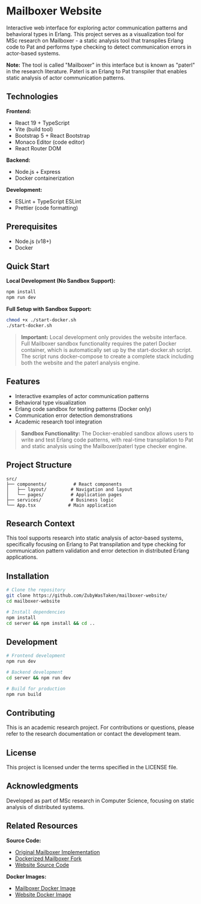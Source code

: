 # Mailboxer Website

Interactive web interface for exploring actor communication patterns and behavioral types in Erlang. This project serves as a visualization tool for MSc research on Mailboxer - a static analysis tool that transpiles Erlang code to Pat and performs type checking to detect communication errors in actor-based systems.

**Note:** The tool is called "Mailboxer" in this interface but is known as "paterl" in the research literature. Paterl is an Erlang to Pat transpiler that enables static analysis of actor communication patterns.

## Technologies

**Frontend:**
- React 19 + TypeScript
- Vite (build tool)
- Bootstrap 5 + React Bootstrap
- Monaco Editor (code editor)
- React Router DOM

**Backend:**
- Node.js + Express
- Docker containerization

**Development:**
- ESLint + TypeScript ESLint
- Prettier (code formatting)

## Prerequisites

- Node.js (v18+)
- Docker

## Quick Start

**Local Development (No Sandbox Support):**
```bash
npm install
npm run dev
```

**Full Setup with Sandbox Support:**
```bash
chmod +x ./start-docker.sh
./start-docker.sh
```

> **Important:** Local development only provides the website interface. Full Mailboxer sandbox functionality requires the paterl Docker container, which is automatically set up by the start-docker.sh script. The script runs docker-compose to create a complete stack including both the website and the paterl analysis engine.

## Features

- Interactive examples of actor communication patterns
- Behavioral type visualization
- Erlang code sandbox for testing patterns (Docker only)
- Communication error detection demonstrations
- Academic research tool integration

> **Sandbox Functionality:** The Docker-enabled sandbox allows users to write and test Erlang code patterns, with real-time transpilation to Pat and static analysis using the Mailboxer/paterl type checker engine.

## Project Structure

```
src/
├── components/          # React components
│   ├── layout/         # Navigation and layout
│   └── pages/          # Application pages
├── services/           # Business logic
└── App.tsx            # Main application
```

## Research Context

This tool supports research into static analysis of actor-based systems, specifically focusing on Erlang to Pat transpilation and type checking for communication pattern validation and error detection in distributed Erlang applications.

## Installation

```bash
# Clone the repository
git clone https://github.com/ZubyWasTaken/mailboxer-website/
cd mailboxer-website

# Install dependencies
npm install
cd server && npm install && cd ..
```

## Development

```bash
# Frontend development
npm run dev

# Backend development
cd server && npm run dev

# Build for production
npm run build
```

## Contributing

This is an academic research project. For contributions or questions, please refer to the research documentation or contact the development team.

## License

This project is licensed under the terms specified in the LICENSE file.

## Acknowledgments

Developed as part of MSc research in Computer Science, focusing on static analysis of distributed systems.

## Related Resources

**Source Code:**
- [Original Mailboxer Implementation](https://github.com/duncanatt/paterl)
- [Dockerized Mailboxer Fork](https://github.com/ZubyWasTaken/paterl)
- [Website Source Code](https://github.com/ZubyWasTaken/mailboxer-website)

**Docker Images:**
- [Mailboxer Docker Image](https://hub.docker.com/repository/docker/zubywastaken/paterl/general)
- [Website Docker Image](https://hub.docker.com/repository/docker/zubywastaken/mailboxer-website/general)
